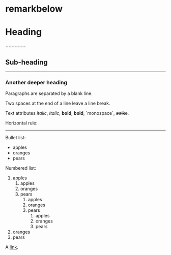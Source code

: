 # remarkbelow


# Heading
=======
## Sub-heading
-----------
### Another deeper heading

Paragraphs are separated
by a blank line.

Two spaces at the end of a line leave a
line break.

Text attributes _italic_, *italic*, __bold__, **bold**, \`monospace\`, ~~strike~~.

Horizontal rule:

---

Bullet list:

  * apples
  * oranges
  * pears

Numbered list:

1. apples
	1. apples
	2. oranges
	3. pears
		1. apples
		2. oranges
		3. pears
			1. apples
			2. oranges
			3. pears
2. oranges
3. pears

A [link](http://example.com).
